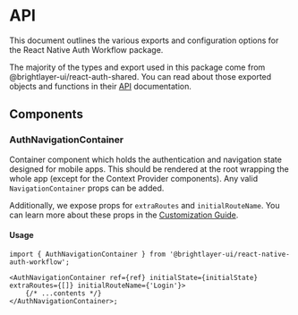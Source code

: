 # API

This document outlines the various exports and configuration options for the React Native Auth Workflow package.

The majority of the types and export used in this package come from @brightlayer-ui/react-auth-shared. You can read about those exported objects and functions in their [API](https://github.com/brightlayer-ui/react-auth-shared/tree/master/docs/API.md) documentation.

## Components

### AuthNavigationContainer

Container component which holds the authentication and navigation state designed for mobile apps. This should be rendered at the root wrapping the whole app (except for the Context Provider components). Any valid `NavigationContainer` props can be added.

Additionally, we expose props for `extraRoutes` and `initialRouteName`. You can learn more about these props in the [Customization Guide](https://github.com/brightlayer-ui/react-native-workflows/tree/master/login-workflow/docs/customization.md).

#### Usage

```tsx
import { AuthNavigationContainer } from '@brightlayer-ui/react-native-auth-workflow';

<AuthNavigationContainer ref={ref} initialState={initialState} extraRoutes={[]} initialRouteName={'Login'}>
    {/* ...contents */}
</AuthNavigationContainer>;
```
